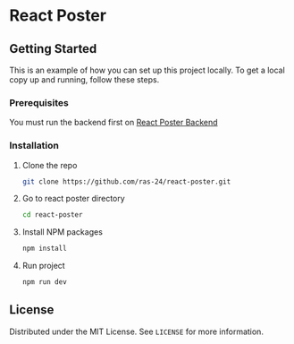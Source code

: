 # React Poster

## Getting Started
This is an example of how you can set up this project locally. To get a local copy up and running, follow these steps.

### Prerequisites
You must run the backend first on [React Poster Backend](https://github.com/ras-24/react-poster-backend)

### Installation
1. Clone the repo
   ```sh
   git clone https://github.com/ras-24/react-poster.git
   ```
2. Go to react poster directory
   ```sh
   cd react-poster
   ```
3. Install NPM packages
   ```sh
   npm install
   ```
4. Run project
   ```sh
   npm run dev
   ```

## License

Distributed under the MIT License. See `LICENSE` for more information.
